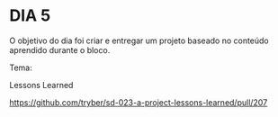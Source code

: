 # DIA 5

O objetivo do dia foi criar e entregar um projeto baseado no conteúdo aprendido durante o bloco.

Tema:

Lessons Learned

https://github.com/tryber/sd-023-a-project-lessons-learned/pull/207
